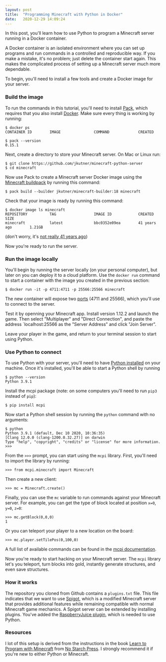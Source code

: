 ```yaml
---
layout: post
title:  "Programming Minecraft with Python in Docker"
date:   2020-12-29 14:09:24
---
```


In this post, you'll learn how to use Python to program a Minecraft server running in a Docker container.

A Docker container is an isolated environment where you can set up programs and run commands in a controlled and reproducible way. If you make a mistake, it's no problem; just delete the container start again. This makes the complicated process of setting up a Minecraft server much more dependable.

To begin, you'll need to install a few tools and create a Docker image for your server.

### Build the image

To run the commands in this tutorial, you'll need to install [Pack](https://buildpacks.io/docs/tools/pack/), which requires that you also install [Docker](https://www.docker.com/products/docker-desktop). Make sure every thing is working by running:

```
$ docker ps
CONTAINER ID        IMAGE               COMMAND             CREATED

$ pack --version
0.15.1
```

Next, create a directory to store your Minecraft server. On Mac or Linux run:

```
$ git clone https://github.com/jkutner/minecraft-python-server
$ cd minecraft
```

Now use Pack to create a Minecraft server Docker image using the [Minecraft buildpack](https://github.com/jkutner/minecraft-buildpack) by running this command:

```
$ pack build --builder jkutner/minecraft-builder:18 minecraft
```

Check that your image is ready by running this command:

```
$ docker image ls minecraft
REPOSITORY          TAG                 IMAGE ID            CREATED             SIZE
minecraft           latest              bbc0352e09ea        41 years ago        1.21GB
```

(don't worry, it's [not really 41 years ago](https://medium.com/buildpacks/time-travel-with-pack-e0efd8bf05db))

Now you're ready to run the server.

### Run the image locally

You'll begin by running the server locally (on your personal computer), but later on you can deploy it to a cloud platform. Use the `docker run` command to start a container with the image you created in the previous section:

```
$ docker run -it -p 4711:4711 -p 25566:25566 minecraft
```

The new container will expose two [ports](https://en.wikipedia.org/wiki/Port_%28computer_networking%29) (4711 and 25566), which you'll use to connect to the server.

Test it by openning your Minecraft app. Install version 1.12.2 and launch the game. Then select "Multiplayer" and "Direct Connection", and paste the address `localhost:25566 as the "Server Address" and click "Join Server".

Leave your player in the game, and return to your terminal session to start using Python.

### Use Python to connect

To use Python with your server, you'll need to have [Python installed](https://wiki.python.org/moin/BeginnersGuide/Download) on your machine. Once it's installed, you'll be able to start a Python shell by running

```
$ python --version
Python 3.9.1
```

Install the mcpi package (note: on some computers you'll need to run `pip3` instead of `pip`):

```
$ pip install mcpi
```

Now start a Python shell session by running the `python` command with no arguments:

```
$ python
Python 3.9.1 (default, Dec 10 2020, 10:36:35)
[Clang 12.0.0 (clang-1200.0.32.27)] on darwin
Type "help", "copyright", "credits" or "license" for more information.
>>>
```

From the `>>>` prompt, you can start using the `mcpi` library. First, you'll need to import the library by running:

```
>>> from mcpi.minecraft import Minecraft
```

Then create a new client:

```
>>> mc = Minecraft.create()
```

Finally, you can use the `mc` variable to run commands against your Minecraft server. For example, you can get the type of block located at position `x=0`, `y=0`, `z=0`:

```
>>> mc.getBlock(0,0,0)
1
```

Or you can teleport your player to a new location on the board:

```
>>> mc.player.setTilePos(0,100,0)
```

A full list of available commands can be found in the [mcpi documentation](https://github.com/martinohanlon/mcpi).

Now you're ready to start hacking on your Minecraft server. The `mcpi` library let's you teleport, turn blocks into gold, instantly generate structures, and even save structures.

### How it works

The repository you cloned from Github contains a `plugins.txt` file. This file indicates that we want to use [Spigot](https://www.spigotmc.org/), which is a modified Minecraft server that provides additional features while remaining compatible with normal Minecraft game mechanics. A Spigot server can be extended by installing plugins. You've added the [RaspberryJuice plugin](https://www.spigotmc.org/resources/raspberryjuice.22724/), which is needed to use Python.

### Resources

I lot of this setup is derived from the instructions in the book [Learn to Program with Minecraft](https://nostarch.com/programwithminecraft) from [No Starch Press](https://nostarch.com/). I strongly recommend it if you're new to either Python or Minecraft.
